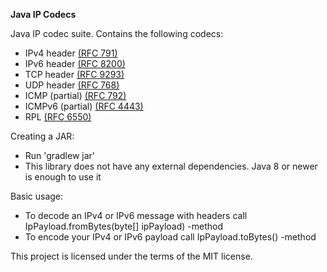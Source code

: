 **Java IP Codecs**

Java IP codec suite. Contains the following codecs:
* IPv4 header [(RFC 791)](https://datatracker.ietf.org/doc/html/rfc791#page-11)
* IPv6 header [(RFC 8200)](https://datatracker.ietf.org/doc/html/rfc8200#page-6)
* TCP header [(RFC 9293)](https://datatracker.ietf.org/doc/html/rfc9293#name-header-format)
* UDP header [(RFC 768)](https://datatracker.ietf.org/doc/html/rfc768)
* ICMP (partial) [(RFC 792)](https://datatracker.ietf.org/doc/html/rfc792)
* ICMPv6 (partial) [(RFC 4443)](https://datatracker.ietf.org/doc/html/rfc4443)
* RPL [(RFC 6550)](https://datatracker.ietf.org/doc/html/rfc6550)

Creating a JAR:
* Run 'gradlew jar'
* This library does not have any external dependencies. Java 8 or newer is enough to use it

Basic usage:
* To decode an IPv4 or IPv6 message with headers call IpPayload.fromBytes(byte[] ipPayload) -method
* To encode your IPv4 or IPv6 payload call IpPayload.toBytes() -method

This project is licensed under the terms of the MIT license.
